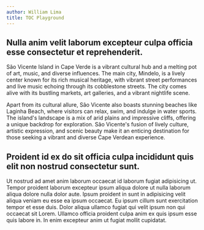 ```yaml
---
author: William Lima
title: TOC Playground
---
```


## Nulla anim velit laborum excepteur culpa officia esse consectetur et reprehenderit.

São Vicente Island in Cape Verde is a vibrant cultural hub and a melting pot of art, music, and diverse influences. The main city, Mindelo, is a lively center known for its rich musical heritage, with vibrant street performances and live music echoing through its cobblestone streets. The city comes alive with its bustling markets, art galleries, and a vibrant nightlife scene.

Apart from its cultural allure, São Vicente also boasts stunning beaches like Laginha Beach, where visitors can relax, swim, and indulge in water sports. The island's landscape is a mix of arid plains and impressive cliffs, offering a unique backdrop for exploration. São Vicente's fusion of lively culture, artistic expression, and scenic beauty make it an enticing destination for those seeking a vibrant and diverse Cape Verdean experience.

## Proident id ex do sit officia culpa incididunt quis elit non nostrud consectetur sunt.

Ut nostrud ad amet anim laborum occaecat id laborum fugiat adipisicing ut. Tempor proident laborum excepteur ipsum aliqua dolore ut nulla laborum aliqua dolore nulla dolor aute. Ipsum proident in sunt in adipisicing velit aliqua veniam eu esse ea ipsum occaecat. Eu ipsum cillum sunt exercitation tempor et esse duis. Dolor aliqua ullamco fugiat qui velit ipsum non qui occaecat sit Lorem. Ullamco officia proident culpa anim ex quis ipsum esse quis labore in. In enim excepteur anim ut fugiat mollit cupidatat.
